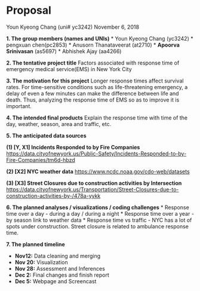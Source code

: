 Proposal
================
Youn Kyeong Chang (uni\# yc3242)
November 6, 2018

**1. The group members (names and UNIs)** \* Youn Kyeong Chang (yc3242) \* pengxuan chen(pc2853) \* Anusorn Thanataveerat (at2710) \* **Apoorva Srinivasan** (as5697) \* Abhishek Ajay (aa4266)

**2. The tentative project title** Factors associated with response time of emergency medical service(EMS) in New York City

**3. The motivation for this project** Longer response times affect survival rates. For time-sensitive conditions such as life-threatening emergency, a delay of even a few minutes can make the difference between life and death. Thus, analyzing the response time of EMS so as to improve it is important.

**4. The intended final products** Explain the response time with time of the day, weather, season, area and traffic, etc.

**5. The anticipated data sources**

**(1) \[Y, X1\] Incidents Responded to by Fire Companies** <https://data.cityofnewyork.us/Public-Safety/Incidents-Responded-to-by-Fire-Companies/tm6d-hbzd>

**(2) \[X2\] NYC weather data** <https://www.ncdc.noaa.gov/cdo-web/datasets>

**(3) \[X3\] Street Closures due to construction activities by Intersection** <https://data.cityofnewyork.us/Transportation/Street-Closures-due-to-construction-activities-by-/478a-yykk>

**6. The planned analyses / visualizations / coding challenges** \* Response time over a day - during a day / during a night \* Response time over a year - by season link to weather data \* Response time vs traffic - NYC has a lot of spots under construction. Street closure is related to ambulance response time.

**7. The planned timeline**

-   **Nov12:** Data cleaning and merging
-   **Nov 20:** Visualization
-   **Nov 28:** Assessment and Inferences
-   **Dec 2:** Final changes and finish report
-   **Dec 5:** Webpage and Screencast
